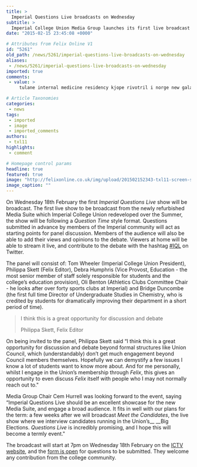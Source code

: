 ```yaml
---
title: >
  Imperial Questions Live broadcasts on Wednesday
subtitle: >
  Imperial College Union Media Group launches its first live broadcast of the year with a bang (well, a live audience and five panellists).
date: "2015-02-15 23:45:08 +0000"

# Attributes from Felix Online V1
id: "5261"
old_path: /news/5261/imperial-questions-live-broadcasts-on-wednesday
aliases:
 - /news/5261/imperial-questions-live-broadcasts-on-wednesday
imported: true
comments:
 - value: >
     tulane internal medicine residency kjope rivotril i norge new galaxy tablet 2013 ,drugs used for anxiety hvor kjope rivotril calculation of drug dosages

# Article Taxonomies
categories:
 - news
tags:
 - imported
 - image
 - imported_comments
authors:
 - txl11
highlights:
 - comment

# Homepage control params
headline: true
featured: true
image: "http://felixonline.co.uk/img/upload/201502152343-txl11-screen-shot-2015-02-15-at-23.34.20.png"
image_caption: ""
---
```


On Wednesday 18th February the first _Imperial Questions Live_ show will be broadcast. The first live show to be broadcast from the newly refurbished Media Suite which Imperial College Union redeveloped over the Summer, the show will be following a _Question Time_ style format. Questions submitted in advance by members of the Imperial community will act as starting points for panel discussion. Members of the audience will also be able to add their views and opinions to the debate. Viewers at home will be able to stream it live, and contribute to the debate with the hashtag [#IQL](https://twitter.com/hashtag/iql) on Twitter.

The panel will consist of: Tom Wheeler (Imperial College Union President), Philippa Skett (Felix Editor), Debra Humphris (Vice Provost, Education - the most senior member of staff solely responsible for students and the college’s education provision), Oli Benton (Athletics Clubs Committee Chair - he looks after over forty sports clubs at Imperial) and Bridge Duncombe (the first full time Director of Undergraduate Studies in Chemistry, who is credited by students for dramatically improving their department in a short period of time).

> I think this is a great opportunity for discussion and debate
>
> Philippa Skett, Felix Editor

On being invited to the panel, Philippa Skett said “I think this is a great opportunity for discussion and debate beyond formal structures like Union Council, which (understandably) don’t get much engagement beyond Council members themselves. Hopefully we can demystify a few issues I know a lot of students want to know more about. And for me personally, whilst I engage in the Union’s membership through _Felix_, this gives an opportunity to even discuss _Felix_ itself with people who I may not normally reach out to."

Media Group Chair Cem Hurrell was looking forward to the event, saying “Imperial Questions Live should be an excellent showcase for the new Media Suite, and engage a broad audience. It fits in well with our plans for the term: a few weeks after we will broadcast _Meet the Candidates_, the live show where we interview candidates running in the Union’s__ __Big Elections. _Questions Live_ is incredibly promising, and I hope this will become a termly event."

The broadcast will start at 7pm on Wednesday 18th February on the [ICTV website](http://imperialcollege.tv/), and the [form is open](http://imperialcollege.tv/questions-live/) for questions to be submitted. They welcome any contribution from the college community.
